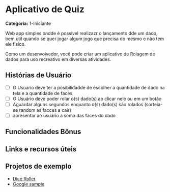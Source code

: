 # Aplicativo de Quiz

**Categoria:** 1-Iniciante

Web app simples ondde é possivel realizazr o lançamento dde um dado, bem util quando se quer jogar algum jogo que precisa do mesmo e não tem ele fisico.

Como um desenvolvedor, você pode criar um aplicativo de Rolagem de dados para uso recreativo em diversas atividades.

## Histórias de Usuário

-   [ ] O Usuario deve ter a posibilidadde de escolher a quantidade de dado na tela e a quantidade de faces
-   [ ] O Usuário deve poder rolar o(s) dado(s) ao clicar nele ou em um botão
-   [ ] Aguardar alguns segundos enquanto o(s) dado(s) são rolados (sorteia-se random as facces a cair)
-   [ ] apresentar ao usuário a soma das faces do dado

## Funcionalidades Bônus


## Links e recursos úteis


## Projetos de exemplo

-  [Dice Roller](https://rolladie.net/)
-  [Google sample](https://g.co/kgs/cN1dJh)

